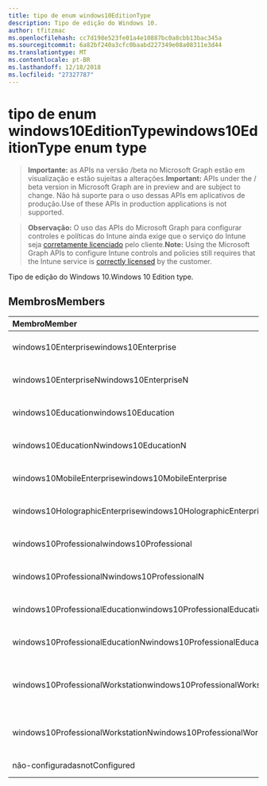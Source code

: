 ```yaml
---
title: tipo de enum windows10EditionType
description: Tipo de edição do Windows 10.
author: tfitzmac
ms.openlocfilehash: cc7d198e523fe01a4e10887bc0a8cbb13bac345a
ms.sourcegitcommit: 6a82bf240a3cfc0baabd227349e08a08311e3d44
ms.translationtype: MT
ms.contentlocale: pt-BR
ms.lasthandoff: 12/18/2018
ms.locfileid: "27327787"
---
```

# <a name="windows10editiontype-enum-type"></a><span data-ttu-id="b8a9a-103">tipo de enum windows10EditionType</span><span class="sxs-lookup"><span data-stu-id="b8a9a-103">windows10EditionType enum type</span></span>

> <span data-ttu-id="b8a9a-104">**Importante:** as APIs na versão /beta no Microsoft Graph estão em visualização e estão sujeitas a alterações.</span><span class="sxs-lookup"><span data-stu-id="b8a9a-104">**Important:** APIs under the / beta version in Microsoft Graph are in preview and are subject to change.</span></span> <span data-ttu-id="b8a9a-105">Não há suporte para o uso dessas APIs em aplicativos de produção.</span><span class="sxs-lookup"><span data-stu-id="b8a9a-105">Use of these APIs in production applications is not supported.</span></span>

> <span data-ttu-id="b8a9a-106">**Observação:** O uso das APIs do Microsoft Graph para configurar controles e políticas do Intune ainda exige que o serviço do Intune seja [corretamente licenciado](https://go.microsoft.com/fwlink/?linkid=839381) pelo cliente.</span><span class="sxs-lookup"><span data-stu-id="b8a9a-106">**Note:** Using the Microsoft Graph APIs to configure Intune controls and policies still requires that the Intune service is [correctly licensed](https://go.microsoft.com/fwlink/?linkid=839381) by the customer.</span></span>

<span data-ttu-id="b8a9a-107">Tipo de edição do Windows 10.</span><span class="sxs-lookup"><span data-stu-id="b8a9a-107">Windows 10 Edition type.</span></span>
## <a name="members"></a><span data-ttu-id="b8a9a-108">Membros</span><span class="sxs-lookup"><span data-stu-id="b8a9a-108">Members</span></span>
|<span data-ttu-id="b8a9a-109">Membro</span><span class="sxs-lookup"><span data-stu-id="b8a9a-109">Member</span></span>|<span data-ttu-id="b8a9a-110">Valor</span><span class="sxs-lookup"><span data-stu-id="b8a9a-110">Value</span></span>|<span data-ttu-id="b8a9a-111">Descrição</span><span class="sxs-lookup"><span data-stu-id="b8a9a-111">Description</span></span>|
|:---|:---|:---|
|<span data-ttu-id="b8a9a-112">windows10Enterprise</span><span class="sxs-lookup"><span data-stu-id="b8a9a-112">windows10Enterprise</span></span>|<span data-ttu-id="b8a9a-113">0</span><span class="sxs-lookup"><span data-stu-id="b8a9a-113">0</span></span>|<span data-ttu-id="b8a9a-114">Windows 10 Enterprise</span><span class="sxs-lookup"><span data-stu-id="b8a9a-114">Windows 10 Enterprise</span></span>|
|<span data-ttu-id="b8a9a-115">windows10EnterpriseN</span><span class="sxs-lookup"><span data-stu-id="b8a9a-115">windows10EnterpriseN</span></span>|<span data-ttu-id="b8a9a-116">1</span><span class="sxs-lookup"><span data-stu-id="b8a9a-116">1</span></span>|<span data-ttu-id="b8a9a-117">Windows 10 EnterpriseN</span><span class="sxs-lookup"><span data-stu-id="b8a9a-117">Windows 10 EnterpriseN</span></span>|
|<span data-ttu-id="b8a9a-118">windows10Education</span><span class="sxs-lookup"><span data-stu-id="b8a9a-118">windows10Education</span></span>|<span data-ttu-id="b8a9a-119">2</span><span class="sxs-lookup"><span data-stu-id="b8a9a-119">2</span></span>|<span data-ttu-id="b8a9a-120">Windows 10 educação</span><span class="sxs-lookup"><span data-stu-id="b8a9a-120">Windows 10 Education</span></span>|
|<span data-ttu-id="b8a9a-121">windows10EducationN</span><span class="sxs-lookup"><span data-stu-id="b8a9a-121">windows10EducationN</span></span>|<span data-ttu-id="b8a9a-122">3</span><span class="sxs-lookup"><span data-stu-id="b8a9a-122">3</span></span>|<span data-ttu-id="b8a9a-123">Windows 10 EducationN</span><span class="sxs-lookup"><span data-stu-id="b8a9a-123">Windows 10 EducationN</span></span>|
|<span data-ttu-id="b8a9a-124">windows10MobileEnterprise</span><span class="sxs-lookup"><span data-stu-id="b8a9a-124">windows10MobileEnterprise</span></span>|<span data-ttu-id="b8a9a-125">4</span><span class="sxs-lookup"><span data-stu-id="b8a9a-125">4</span></span>|<span data-ttu-id="b8a9a-126">Enterprise móvel do Windows 10</span><span class="sxs-lookup"><span data-stu-id="b8a9a-126">Windows 10 Mobile Enterprise</span></span>|
|<span data-ttu-id="b8a9a-127">windows10HolographicEnterprise</span><span class="sxs-lookup"><span data-stu-id="b8a9a-127">windows10HolographicEnterprise</span></span>|<span data-ttu-id="b8a9a-128">5</span><span class="sxs-lookup"><span data-stu-id="b8a9a-128">5</span></span>|<span data-ttu-id="b8a9a-129">Empresa de holográfica Windows 10</span><span class="sxs-lookup"><span data-stu-id="b8a9a-129">Windows 10 Holographic Enterprise</span></span>|
|<span data-ttu-id="b8a9a-130">windows10Professional</span><span class="sxs-lookup"><span data-stu-id="b8a9a-130">windows10Professional</span></span>|<span data-ttu-id="b8a9a-131">6</span><span class="sxs-lookup"><span data-stu-id="b8a9a-131">6</span></span>|<span data-ttu-id="b8a9a-132">10 do Windows Professional</span><span class="sxs-lookup"><span data-stu-id="b8a9a-132">Windows 10 Professional</span></span>|
|<span data-ttu-id="b8a9a-133">windows10ProfessionalN</span><span class="sxs-lookup"><span data-stu-id="b8a9a-133">windows10ProfessionalN</span></span>|<span data-ttu-id="b8a9a-134">7</span><span class="sxs-lookup"><span data-stu-id="b8a9a-134">7</span></span>|<span data-ttu-id="b8a9a-135">Windows 10 ProfessionalN</span><span class="sxs-lookup"><span data-stu-id="b8a9a-135">Windows 10 ProfessionalN</span></span>|
|<span data-ttu-id="b8a9a-136">windows10ProfessionalEducation</span><span class="sxs-lookup"><span data-stu-id="b8a9a-136">windows10ProfessionalEducation</span></span>|<span data-ttu-id="b8a9a-137">8</span><span class="sxs-lookup"><span data-stu-id="b8a9a-137">8</span></span>|<span data-ttu-id="b8a9a-138">Treinamento de profissional de Windows 10</span><span class="sxs-lookup"><span data-stu-id="b8a9a-138">Windows 10 Professional Education</span></span>|
|<span data-ttu-id="b8a9a-139">windows10ProfessionalEducationN</span><span class="sxs-lookup"><span data-stu-id="b8a9a-139">windows10ProfessionalEducationN</span></span>|<span data-ttu-id="b8a9a-140">9</span><span class="sxs-lookup"><span data-stu-id="b8a9a-140">9</span></span>|<span data-ttu-id="b8a9a-141">EducationN profissional do Windows 10</span><span class="sxs-lookup"><span data-stu-id="b8a9a-141">Windows 10 Professional EducationN</span></span>|
|<span data-ttu-id="b8a9a-142">windows10ProfessionalWorkstation</span><span class="sxs-lookup"><span data-stu-id="b8a9a-142">windows10ProfessionalWorkstation</span></span>|<span data-ttu-id="b8a9a-143">10</span><span class="sxs-lookup"><span data-stu-id="b8a9a-143">10</span></span>|<span data-ttu-id="b8a9a-144">Windows 10 Professional para estações de trabalho</span><span class="sxs-lookup"><span data-stu-id="b8a9a-144">Windows 10 Professional for Workstations</span></span>|
|<span data-ttu-id="b8a9a-145">windows10ProfessionalWorkstationN</span><span class="sxs-lookup"><span data-stu-id="b8a9a-145">windows10ProfessionalWorkstationN</span></span>|<span data-ttu-id="b8a9a-146">11</span><span class="sxs-lookup"><span data-stu-id="b8a9a-146">11</span></span>|<span data-ttu-id="b8a9a-147">Windows 10 Professional para estações de trabalho N</span><span class="sxs-lookup"><span data-stu-id="b8a9a-147">Windows 10 Professional for Workstations N</span></span>|
|<span data-ttu-id="b8a9a-148">não-configuradas</span><span class="sxs-lookup"><span data-stu-id="b8a9a-148">notConfigured</span></span>|<span data-ttu-id="b8a9a-149">12</span><span class="sxs-lookup"><span data-stu-id="b8a9a-149">12</span></span>|<span data-ttu-id="b8a9a-150">Não-configuradas</span><span class="sxs-lookup"><span data-stu-id="b8a9a-150">NotConfigured</span></span>|






